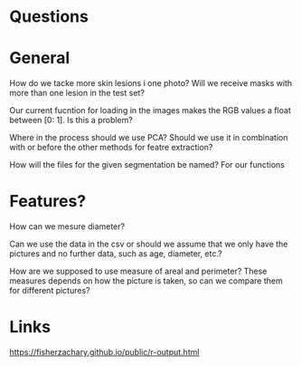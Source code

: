 # Questions

# General
How do we tacke more skin lesions i one photo? Will we receive masks with more than one lesion in the test set?

Our current fucntion for loading in the images makes the RGB values a float between [0: 1]. Is this a problem?

Where in the process should we use PCA? Should we use it in combination with or before the other methods for featre extraction?

How will the files for the given segmentation be named? For our functions

# Features?
How can we mesure diameter?

Can we use the data in the csv or should we assume that we only have the pictures and no further data, such as age, diameter, etc.?

How are we supposed to use measure of areal and perimeter? These measures depends on how the picture is taken, so can we compare them for different pictures?

# Links
https://fisherzachary.github.io/public/r-output.html
